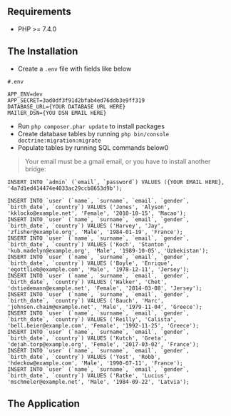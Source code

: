 ## Requirements
- PHP >= 7.4.0

## The Installation
- Create a `.env` file with fields like below
```
#.env

APP_ENV=dev
APP_SECRET=3ad0df3f91d2bfab4ed76ddb3e9ff319
DATABASE_URL={YOUR DATABASE URL HERE}
MAIlER_DSN={YOU DSN EMAIL HERE}
```
- Run `php composer.phar update` to install packages
- Create database tables by running `php bin/console doctrine:migration:migrate`
- Populate tables by running SQL commands below0
> Your email must be a gmail email, or you have to install another bridge:
```
INSERT INTO `admin` (`email`, `password`) VALUES ({YOUR EMAIL HERE}, '4a7d1ed414474e4033ac29ccb8653d9b');

INSERT INTO `user` (`name`, `surname`, `email`, `gender`, `birth_date`, `country`) VALUES ('Jones', 'Alyson', 'kklocko@example.net', 'Female', '2010-10-15', 'Macao');
INSERT INTO `user` (`name`, `surname`, `email`, `gender`, `birth_date`, `country`) VALUES ('Harvey', 'Jay', 'zfisher@example.org', 'Male', '1984-01-19', 'France');
INSERT INTO `user` (`name`, `surname`, `email`, `gender`, `birth_date`, `country`) VALUES ('Koch', 'Stanton', 'kub.madelyn@example.org', 'Male', '1989-10-05', 'Uzbekistan');
INSERT INTO `user` (`name`, `surname`, `email`, `gender`, `birth_date`, `country`) VALUES ('Boyle', 'Enrique', 'egottlieb@example.com', 'Male', '1978-12-11', 'Jersey');
INSERT INTO `user` (`name`, `surname`, `email`, `gender`, `birth_date`, `country`) VALUES ('Walker', 'Chet', 'dstiedemann@example.net', 'Female', '2014-03-08', 'Jersey');
INSERT INTO `user` (`name`, `surname`, `email`, `gender`, `birth_date`, `country`) VALUES ('Bauch', 'Marc', 'johnson.chaim@example.net', 'Male', '1979-11-04', 'Greece');
INSERT INTO `user` (`name`, `surname`, `email`, `gender`, `birth_date`, `country`) VALUES ('Reilly', 'Calista', 'bell.beier@example.com', 'Female', '1992-11-25', 'Greece');
INSERT INTO `user` (`name`, `surname`, `email`, `gender`, `birth_date`, `country`) VALUES ('Kutch', 'Greta', 'dejah.torp@example.org', 'Female', '2017-03-02', 'France');
INSERT INTO `user` (`name`, `surname`, `email`, `gender`, `birth_date`, `country`) VALUES ('Yost', 'Robb', 'hdeckow@example.com', 'Male', '1990-07-11', 'France');
INSERT INTO `user` (`name`, `surname`, `email`, `gender`, `birth_date`, `country`) VALUES ('Ratke', 'Lucius', 'mschmeler@example.net', 'Male', '1984-09-22', 'Latvia');
```
## The Application